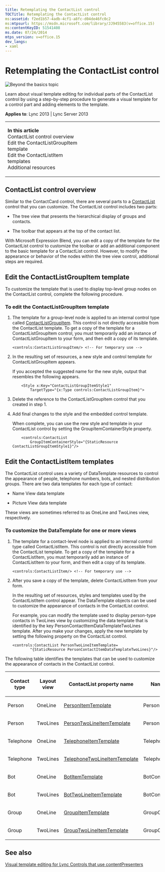 ```yaml
---
title: Retemplating the ContactList control
TOCTitle: Retemplating the ContactList control
ms:assetid: f2ed1b57-4adb-4cf1-a8fc-d04de46fc0c2
ms:mtpsurl: https://msdn.microsoft.com/library/JJ945583(v=office.15)
ms:contentKeyID: 51541408
ms.date: 07/24/2014
mtps_version: v=office.15
dev_langs:
- xaml
---
```


# Retemplating the ContactList control

![Beyond the basics topic](images/JJ937254.mod_icon_beyondbasics_long(Office.15).png "Beyond the basics topic")

Learn about visual template editing for individual parts of the ContactList control by using a step-by-step procedure to generate a visual template for a control part and adding elements to the template.



**Applies to**: Lync 2013 | Lync Server 2013

<table>
<colgroup>
<col style="width: 50%" />
<col style="width: 50%" />
</colgroup>
<tbody>
<tr class="odd">
<td><p><strong>In this article</strong><br />
ContactList control overview<br />
Edit the ContactListGroupItem template<br />
Edit the ContactListItem templates<br />
Additional resources</p></td>
<td><p></p></td>
</tr>
</tbody>
</table>

## ContactList control overview

Similar to the ContactCard control, there are several parts to a [ContactList](https://msdn.microsoft.com/library/hh363781\(v=office.15\)) control that you can customize. The ContactList control includes two parts:

  - The tree view that presents the hierarchical display of groups and contacts.

  - The toolbar that appears at the top of the contact list.

With Microsoft Expression Blend, you can edit a copy of the template for the ContactList control to customize the toolbar or add an additional component to the basic template for a ContactList control. However, to modify the appearance or behavior of the nodes within the tree view control, additional steps are required.

## Edit the ContactListGroupItem template

To customize the template that is used to display top-level group nodes on the ContactList control, complete the following procedure.

### To edit the ContactListGroupItem template

1.  The template for a group-level node is applied to an internal control type called [ContactListGroupItem](https://msdn.microsoft.com/library/hh345694\(v=office.15\)). This control is not directly accessible from the ContactList template. To get a copy of the template for a ContactListGroupItem control, you must temporarily add an instance of ContactListGroupItem to your form, and then edit a copy of its template.
    
    ```xaml
    <controls:ContactListGroupItem/> <!-- For temporary use -->
    ```

2.  In the resulting set of resources, a new style and control template for ContactListGroupItem appears.
    
    If you accepted the suggested name for the new style, output that resembles the following appears.
    
    ```xaml
        <Style x:Key="ContactListGroupItemStyle1" 
            TargetType="{x:Type controls:ContactListGroupItem}">
    ```

3.  Delete the reference to the ContactListGroupItem control that you created in step 1.

4.  Add final changes to the style and the embedded control template.
    
    When complete, you can use the new style and template in your ContactList control by setting the GroupItemContainerStyle property.
    
    ```xaml
        <controls:ContactList 
            GroupItemContainerStyle="{StaticResource ContactListGroupItemStyle1}"/>
    ```

## Edit the ContactListItem templates

The ContactList control uses a variety of DataTemplate resources to control the appearance of people, telephone numbers, bots, and nested distribution groups. There are two data templates for each type of contact:

  - Name View data template

  - Picture View data template

These views are sometimes referred to as OneLine and TwoLines view, respectively.

### To customize the DataTemplate for one or more views

1.  The template for a contact-level node is applied to an internal control type called ContactListItem. This control is not directly accessible from the ContactList template. To get a copy of the template for a ContactListItem, you must temporarily add an instance of ContactListItem to your form, and then edit a copy of its template.
    
    ```xaml
    <controls:ContactListItem/> <!-- For temporary use -->
    ```

2.  After you save a copy of the template, delete ContactListItem from your form.
    
    In the resulting set of resources, styles and templates used by the ContactListItem control appear. The DataTemplate objects can be used to customize the appearance of contacts in the ContactList control.
    
    For example, you can modify the template used to display person-type contacts in TwoLines view by customizing the data template that is identified by the key PersonContactItemDataTemplateTwoLines template. After you make your changes, apply the new template by setting the following property on the ContactList control.
    
    ```xaml
    <controls:ContactList PersonTwoLineItemTemplate=
            "{StaticResource PersonContactItemDataTemplateTwoLines}"/>
    ```

The following table identifies the templates that can be used to customize the appearance of contacts in the ContactList control.

<table>
<colgroup>
<col style="width: 25%" />
<col style="width: 25%" />
<col style="width: 25%" />
<col style="width: 25%" />
</colgroup>
<thead>
<tr class="header">
<th><p>Contact type</p></th>
<th><p>Layout view</p></th>
<th><p>ContactList property name</p></th>
<th><p>Name of corresponding DataTemplate</p></th>
</tr>
</thead>
<tbody>
<tr class="odd">
<td><p>Person</p></td>
<td><p>OneLine</p></td>
<td><p><a href="https://msdn.microsoft.com/library/hh346461(v=office.15)">PersonItemTemplate</a></p></td>
<td><p>PersonContactItemDataTemplateOneLine</p></td>
</tr>
<tr class="even">
<td><p>Person</p></td>
<td><p>TwoLines</p></td>
<td><p><a href="https://msdn.microsoft.com/library/hh345827(v=office.15)">PersonTwoLineItemTemplate</a></p></td>
<td><p>PersonContactItemDataTemplateTwoLines</p></td>
</tr>
<tr class="odd">
<td><p>Telephone</p></td>
<td><p>OneLine</p></td>
<td><p><a href="https://msdn.microsoft.com/library/hh363694(v=office.15)">TelephoneItemTemplate</a></p></td>
<td><p>TelephoneContactItemDataTemplateOneLine</p></td>
</tr>
<tr class="even">
<td><p>Telephone</p></td>
<td><p>TwoLines</p></td>
<td><p><a href="https://msdn.microsoft.com/library/hh363498(v=office.15)">TelephoneTwoLineItemTemplate</a></p></td>
<td><p>TelephoneContactItemDataTemplateTwoLines</p></td>
</tr>
<tr class="odd">
<td><p>Bot</p></td>
<td><p>OneLine</p></td>
<td><p><a href="https://msdn.microsoft.com/library/hh363601(v=office.15)">BotItemTemplate</a></p></td>
<td><p>BotContactItemDataTemplateOneLine</p></td>
</tr>
<tr class="even">
<td><p>Bot</p></td>
<td><p>TwoLines</p></td>
<td><p><a href="https://msdn.microsoft.com/library/hh345890(v=office.15)">BotTwoLineItemTemplate</a></p></td>
<td><p>BotContactItemDataTemplateTwoLines</p></td>
</tr>
<tr class="odd">
<td><p>Group</p></td>
<td><p>OneLine</p></td>
<td><p><a href="https://msdn.microsoft.com/library/hh346626(v=office.15)">GroupItemTemplate</a></p></td>
<td><p>GroupContactItemDataTemplateOneLine</p></td>
</tr>
<tr class="even">
<td><p>Group</p></td>
<td><p>TwoLines</p></td>
<td><p><a href="https://msdn.microsoft.com/library/hh363757(v=office.15)">GroupTwoLineItemTemplate</a></p></td>
<td><p>GroupContactItemDataTemplateTwoLines</p></td>
</tr>
</tbody>
</table>

## See also

[Visual template editing for Lync Controls that use contentPresenters](visual-template-editing-for-lync-controls-that-use-contentpresenters.md)

